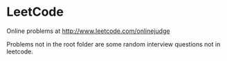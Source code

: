 # LeetCode
Online problems at <http://www.leetcode.com/onlinejudge>

Problems not in the root folder are some random interview questions not in leetcode.
